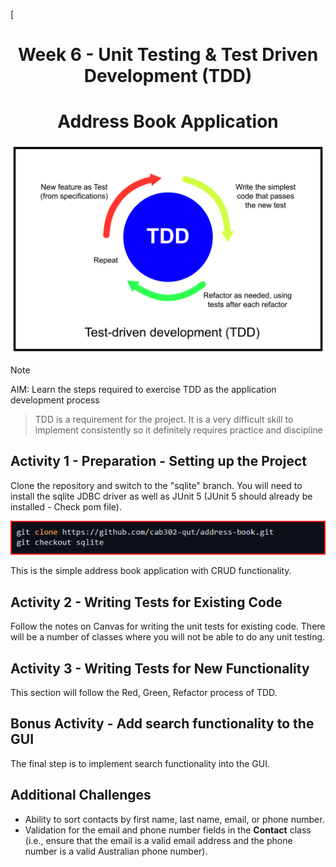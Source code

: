 [<h1 align="center">Week 6 - Unit Testing & Test Driven Development (TDD)</h1>

<h1 align="center">Address Book Application</h1>

![Image of Test Driven Development Cycle](/images/AdobeStock_656534510.jpeg)

> [!NOTE]
AIM: Learn the steps required to exercise TDD as the application development process
> TDD is a requirement for the project. It is a very difficult skill to implement consistently so it definitely requires practice and discipline

## Activity 1 - Preparation - Setting up the Project

Clone the repository and switch to the "sqlite" branch. You will need to install the sqlite JDBC driver as well as JUnit 5 (JUnit 5 should already be installed - Check pom file).

![Clone repo instructions command](/images/clonerepo8.png)

This is the simple address book application with CRUD functionality.


## Activity 2 - Writing Tests for Existing Code
Follow the notes on Canvas for writing the unit tests for existing code. There will be a number of classes where you will not be able to do any unit testing.

## Activity 3 - Writing Tests for New Functionality
This section will follow the Red, Green, Refactor process of TDD.

## Bonus Activity - Add search functionality to the GUI
The final step is to implement search functionality into the GUI.

## Additional Challenges
+ Ability to sort contacts by first name, last name, email, or phone number.
+ Validation for the email and phone number fields in the **Contact** class (i.e., ensure that the email is a valid email address and the phone number is a valid Australian phone number).

